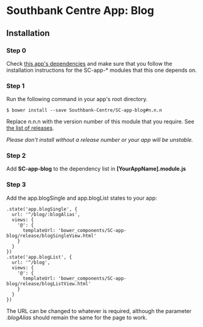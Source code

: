 # Southbank Centre App: Blog

## Installation

### Step 0

Check [this app's dependencies](https://github.com/Southbank-Centre/SC-app-blog/blob/master/bower.json) and make sure that you follow the installation instructions for the SC-app-* modules that this one depends on.

### Step 1
Run the following command in your app's root directory.

    $ bower install --save Southbank-Centre/SC-app-blog#n.n.n

Replace n.n.n with the version number of this module that you require. See [the list of releases](https://github.com/Southbank-Centre/SC-app-blog/releases).

*Please don't install without a release number or your app will be unstable.*

### Step 2

Add **SC-app-blog** to the dependency list in **[YourAppName].module.js**

### Step 3
Add the app.blogSingle and app.blogList states to your app:

    .state('app.blogSingle', {
      url: '^/blog/:blogAlias',
      views: {
        '@': {
          templateUrl: 'bower_components/SC-app-blog/release/blogSingleView.html'
        }
      }
    })
    .state('app.blogList', {
      url: '^/blog',
      views: {
        '@': {
          templateUrl: 'bower_components/SC-app-blog/release/blogListView.html'
        }
      }
    })

The URL can be changed to whatever is required, although the parameter *:blogAlias* should remain the same for the page to work.